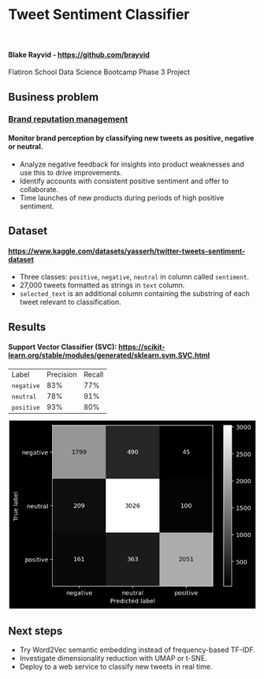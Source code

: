 # Tweet Sentiment Classifier

<a href="https://colab.research.google.com/github/brayvid/tweet-sentiment-classifier/blob/main/tweet_sentiment_classifier.ipynb" rel="Open in Colab"><img src="https://colab.research.google.com/assets/colab-badge.svg" alt="" /></a>
<h4>Blake Rayvid - <a href=https://github.com/brayvid>https://github.com/brayvid</a></h4>
Flatiron School Data Science Bootcamp Phase 3 Project


## Business problem
<h3><u>Brand reputation management</u></h3>
<h4>Monitor brand perception by classifying new tweets as positive, negative or neutral.</h4>
<ul>
<li>Analyze negative feedback for insights into product weaknesses and use this to drive improvements.
<li>Identify accounts with consistent positive sentiment and offer to collaborate.
<li>Time launches of new products during periods of high positive sentiment.
</ul>

## Dataset
<h4><a href="https://www.kaggle.com/datasets/yasserh/twitter-tweets-sentiment-dataset">https://www.kaggle.com/datasets/yasserh/twitter-tweets-sentiment-dataset</a></h4>
<ul>
<li>Three classes: <code>positive</code>, <code>negative</code>, <code>neutral</code> in column called <code>sentiment</code>.
<li>27,000 tweets formatted as strings in <code>text</code> column.
<li><code>selected_text</code> is an additional column containing the substring of each tweet relevant to classification.
</ul>

## Results
<h4>Support Vector Classifier (SVC): <a href="https://scikit-learn.org/stable/modules/generated/sklearn.svm.SVC.html">https://scikit-learn.org/stable/modules/generated/sklearn.svm.SVC.html</a></h4>
<table>
<tr>
<td>Label</td>
<td>Precision</td>
<td>Recall</td>
</tr>
<tr>
<td><code>negative</code></td>
<td>83%</td>
<td>77%</td>
</tr>
<tr>
<td><code>neutral</code></td>
<td>78%</td>
<td>91%</td>
</tr>
<tr>
<td><code>positive</code></td>
<td>93%</td>
<td>80%</td>
</tr>
</table>
<center><img src="images/conf_mat_svc.png" width="500px"></center>

## Next steps
<ul>
<li>Try Word2Vec semantic embedding instead of frequency-based TF-IDF.
<li>Investigate dimensionality reduction with UMAP or t-SNE.
<li>Deploy to a web service to classify new tweets in real time.
</ul>

